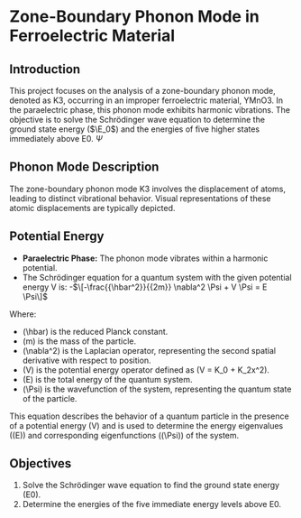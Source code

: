 # Zone-Boundary Phonon Mode in Ferroelectric Material

## Introduction
This project focuses on the analysis of a zone-boundary phonon mode, denoted as K3, occurring in an improper ferroelectric material, YMnO3. In the paraelectric phase, this phonon mode exhibits harmonic vibrations. The objective is to solve the Schrödinger wave equation to determine the ground state energy ($\E_0$) and the energies of five higher states immediately above E0. $\Psi$

## Phonon Mode Description
The zone-boundary phonon mode K3 involves the displacement of atoms, leading to distinct vibrational behavior. Visual representations of these atomic displacements are typically depicted.

## Potential Energy
- **Paraelectric Phase:** The phonon mode vibrates within a harmonic potential.
- The Schrödinger equation for a quantum system with the given potential energy V is:
-$\[-\frac{{\hbar^2}}{{2m}} \nabla^2 \Psi + V \Psi = E \Psi\]$

Where:
- \(\hbar\) is the reduced Planck constant.
- \(m\) is the mass of the particle.
- \(\nabla^2\) is the Laplacian operator, representing the second spatial derivative with respect to position.
- \(V\) is the potential energy operator defined as \(V = K_0 + K_2x^2\).
- \(E\) is the total energy of the quantum system.
- \(\Psi\) is the wavefunction of the system, representing the quantum state of the particle.

This equation describes the behavior of a quantum particle in the presence of a potential energy \(V\) and is used to determine the energy eigenvalues (\(E\)) and corresponding eigenfunctions (\(\Psi\)) of the system.


## Objectives
1. Solve the Schrödinger wave equation to find the ground state energy (E0).
2. Determine the energies of the five immediate energy levels above E0.

